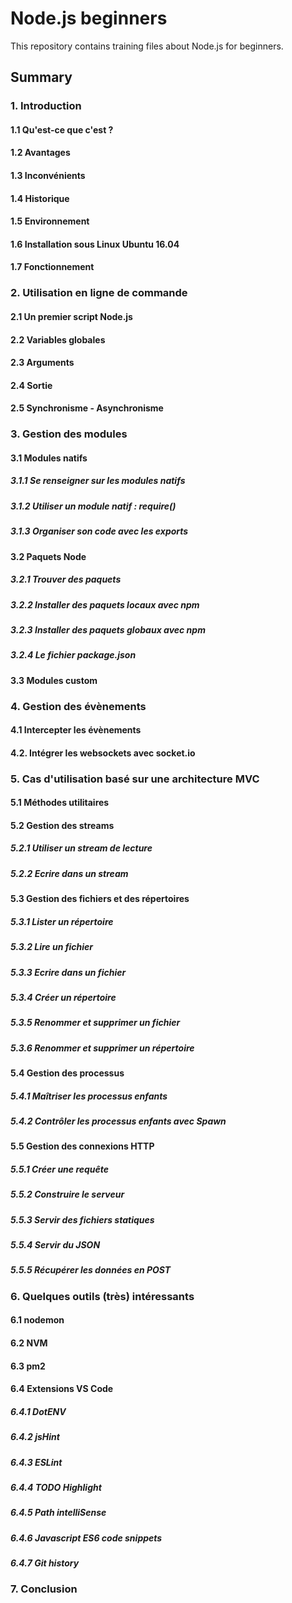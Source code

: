 # Node.js beginners

This repository contains training files about Node.js for beginners.

## Summary

### 1. Introduction

#### 1.1 Qu'est-ce que c'est ?

#### 1.2 Avantages

#### 1.3 Inconvénients

#### 1.4 Historique

#### 1.5 Environnement

#### 1.6 Installation sous Linux Ubuntu 16.04

#### 1.7 Fonctionnement

### 2. Utilisation en ligne de commande

#### 2.1 Un premier script Node.js

#### 2.2 Variables globales

#### 2.3 Arguments

#### 2.4 Sortie

#### 2.5 Synchronisme - Asynchronisme 

### 3. Gestion des modules

#### 3.1 Modules natifs

  ##### 3.1.1 Se renseigner sur les modules natifs

  ##### 3.1.2 Utiliser un module natif : require()

  ##### 3.1.3 Organiser son code avec les exports

#### 3.2 Paquets Node

  ##### 3.2.1 Trouver des paquets

  ##### 3.2.2 Installer des paquets locaux avec npm

  ##### 3.2.3 Installer des paquets globaux avec npm

  ##### 3.2.4 Le fichier package.json

#### 3.3 Modules custom

### 4. Gestion des évènements

#### 4.1 Intercepter les évènements

#### 4.2. Intégrer les websockets avec socket.io

### 5. Cas d'utilisation basé sur une architecture MVC

#### 5.1 Méthodes utilitaires

#### 5.2 Gestion des streams

  ##### 5.2.1 Utiliser un stream de lecture

  ##### 5.2.2 Ecrire dans un stream

#### 5.3 Gestion des fichiers et des répertoires

  ##### 5.3.1 Lister un répertoire

  ##### 5.3.2 Lire un fichier

  ##### 5.3.3 Ecrire dans un fichier

  ##### 5.3.4 Créer un répertoire

  ##### 5.3.5 Renommer et supprimer un fichier

  ##### 5.3.6 Renommer et supprimer un répertoire

#### 5.4 Gestion des processus

  ##### 5.4.1 Maîtriser les processus enfants

  ##### 5.4.2 Contrôler les processus enfants avec Spawn

#### 5.5 Gestion des connexions HTTP

  ##### 5.5.1 Créer une requête

  ##### 5.5.2 Construire le serveur

  ##### 5.5.3 Servir des fichiers statiques

  ##### 5.5.4 Servir du JSON

  ##### 5.5.5 Récupérer les données en POST

### 6. Quelques outils (très) intéressants

#### 6.1 nodemon

#### 6.2 NVM

#### 6.3 pm2 

#### 6.4 Extensions VS Code

##### 6.4.1 DotENV

##### 6.4.2 jsHint

##### 6.4.3 ESLint

##### 6.4.4 TODO Highlight

##### 6.4.5 Path intelliSense

##### 6.4.6 Javascript ES6 code snippets

##### 6.4.7 Git history

### 7. Conclusion


